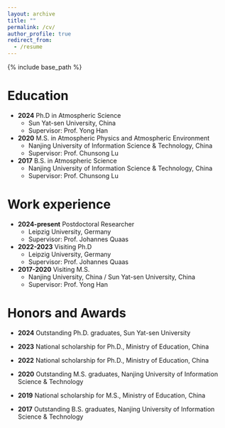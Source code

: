 ```yaml
---
layout: archive
title: ""
permalink: /cv/
author_profile: true
redirect_from:
  - /resume
---
```


{% include base_path %}

Education
======
* **2024** Ph.D in Atmospheric Science
  * Sun Yat-sen University, China
  * Supervisor: Prof. Yong Han
* **2020** M.S. in Atmospheric Physics and Atmospheric Environment
  * Nanjing University of Information Science & Technology, China
  * Supervisor: Prof. Chunsong Lu
* **2017** B.S. in Atmospheric Science
  * Nanjing University of Information Science & Technology, China
  * Supervisor: Prof. Chunsong Lu

Work experience
======
* **2024-present** Postdoctoral Researcher
  * Leipzig University, Germany
  * Supervisor: Prof. Johannes Quaas
* **2022-2023** Visiting Ph.D
  * Leipzig University, Germany
  * Supervisor: Prof. Johannes Quaas
* **2017-2020** Visiting M.S.
  * Nanjing University, China / Sun Yat-sen University, China
  * Supervisor: Prof. Yong Han
 
Honors and Awards
======
* **2024** Outstanding Ph.D. graduates, Sun Yat-sen University
  
* **2023** National scholarship for Ph.D., Ministry of Education, China
  
* **2022** National scholarship for Ph.D.,  Ministry of Education, China

* **2020** Outstanding M.S. graduates, Nanjing University of Information Science & Technology
  
* **2019** National scholarship for M.S., Ministry of Education, China

* **2017** Outstanding B.S. graduates, Nanjing University of Information Science & Technology
